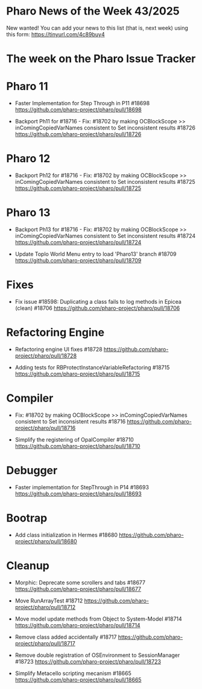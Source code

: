 # Pharo News of the Week 43/2025

New wanted! You can add your news to this list (that is, next week) using this form: https://tinyurl.com/4c89buy4

# The week on the Pharo Issue Tracker

# Pharo 11

- Faster Implementation for Step Through in P11 #18698
	https://github.com/pharo-project/pharo/pull/18698

- Backport Ph11 for #18716 - Fix: #18702 by making OCBlockScope >> inComingCopiedVarNames consistent to Set inconsistent results #18726
	https://github.com/pharo-project/pharo/pull/18726
	
# Pharo 12

- Backport Ph12 for #18716 - Fix: #18702 by making OCBlockScope >> inComingCopiedVarNames consistent to Set inconsistent results #18725
	https://github.com/pharo-project/pharo/pull/18725
	
# Pharo 13
- Backport Ph13 for #18716 - Fix: #18702 by making OCBlockScope >> inComingCopiedVarNames consistent to Set inconsistent results #18724
	https://github.com/pharo-project/pharo/pull/18724
	
- Update Toplo World Menu entry to load 'Pharo13' branch #18709
	https://github.com/pharo-project/pharo/pull/18709
	

# Fixes

- Fix issue #18598: Duplicating a class fails to log methods in Epicea (clean) #18706
	https://github.com/pharo-project/pharo/pull/18706

# Refactoring Engine

- Refactoring engine UI fixes #18728
	https://github.com/pharo-project/pharo/pull/18728
	
- Adding tests for RBProtectInstanceVariableRefactoring #18715
	https://github.com/pharo-project/pharo/pull/18715

# Compiler

- Fix: #18702 by making OCBlockScope >> inComingCopiedVarNames consistent to Set inconsistent results #18716
	https://github.com/pharo-project/pharo/pull/18716
	
- Simplify the registering of OpalCompiler #18710
	https://github.com/pharo-project/pharo/pull/18710
	
# Debugger

- Faster implementation for StepThrough in P14 #18693
	https://github.com/pharo-project/pharo/pull/18693
	
# Bootrap

- Add class initialization in Hermes #18680
	https://github.com/pharo-project/pharo/pull/18680

# Cleanup 

- Morphic: Deprecate some scrollers and tabs #18677
	https://github.com/pharo-project/pharo/pull/18677

- Move RunArrayTest #18712
	https://github.com/pharo-project/pharo/pull/18712

- Move model update methods from Object to System-Model #18714
	https://github.com/pharo-project/pharo/pull/18714

- Remove class added accidentally #18717
	https://github.com/pharo-project/pharo/pull/18717
	
- Remove double registration of OSEnvironment to SessionManager #18723
	https://github.com/pharo-project/pharo/pull/18723

- Simplify Metacello scripting mecanism #18665
	https://github.com/pharo-project/pharo/pull/18665